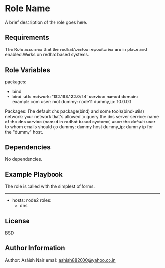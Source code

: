 Role Name
=========

A brief description of the role goes here.

Requirements
------------

The Role assumes that the redhat/centos repositories are in place and enabled.Works on redhat based systems.

Role Variables
--------------

packages:
  - bind
  - bind-utils
network: '192.168.122.0/24'
service: named
domain: example.com
user: root
dummy: node11
dummy_ip: 10.0.0.1


Packages: The default dns package(bind) and some tools(bind-utils)
network:  your network that's allowed to query the dns server
service:  name of the dns service (named in redhat based systems)
user:     the default user to whom emails should go
dummy:    dummy host
dummy_ip: dummy ip for the "dummy" host. 

Dependencies
------------

No dependencies.

Example Playbook
----------------

The role is called with the simplest of forms.

---
- hosts: node2
  roles:
  - dns


License
-------

BSD

Author Information
------------------

Author: Ashish Nair
email: ashish882000@yahoo.co.in

